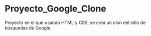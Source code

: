 # Proyecto_Google_Clone
Proyecto en el que usando HTML y CSS, se crea un clon del sitio de búsquedas de Google.
